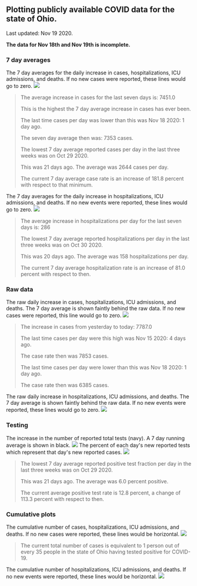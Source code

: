 ## Plotting publicly available COVID data for the state of Ohio. 

Last updated: Nov 19 2020. 

**The data for Nov 18th and Nov 19th is incomplete.**
### 7 day averages
The 7 day averages for the daily increase in cases, hospitalizations, ICU admissions, and deaths. If no new cases were reported, these lines would go to zero.
![](7dayaverage_cases.png)

>The average increase in cases for the last seven days is: 7451.0
>
>This is the highest the 7 day average increase in cases has ever been.
>
>The last time cases per day was lower than this was Nov 18 2020: 1 day ago.
>
>The seven day average then was: 7353 cases.
>
>The lowest 7 day average reported cases per day in the last three weeks was on Oct 29 2020.
>
>This was 21 days ago. The average was 2644 cases per day.
>
>The current 7 day average case rate is an increase of 181.8 percent with respect to that minimum.

The 7 day averages for the daily increase in hospitalizations, ICU admissions, and deaths. If no new events were reported, these lines would go to zero.
![](7dayaverage_hospital.png)

>The average increase in hospitalizations per day for the last seven days is: 286
>
>The lowest 7 day average reported hospitalizations per day in the last three weeks was on Oct 30 2020.
>
>This was 20 days ago. The average was 158 hospitalizations per day.
>
>The current 7 day average hospitalization rate is an increase of 81.0 percent with respect to then.

### Raw data
The raw daily increase in cases, hospitalizations, ICU admissions, and deaths. The 7 day average is shown faintly behind the raw data. If no new cases were reported, this line would go to zero.
![](DailyCases.png)

>The increase in cases from yesterday to today: 7787.0 
>
>The last time cases per day were this high was Nov 15 2020: 4 days ago. 
>
>The case rate then was 7853 cases.
>
>The last time cases per day were lower than this was Nov 18 2020: 1 day ago. 
>
>The case rate then was 6385 cases.

The raw daily increase in hospitalizations, ICU admissions, and deaths. The 7 day average is shown faintly behind the raw data. If no new events were reported, these lines would go to zero.
![](DailyHospitalizations.png)

### Testing

The increase in the number of reported total tests (navy). A 7 day running average is shown in black.
![](DailyTests.png)
The percent of each day's new reported tests which represent that day's new reported cases.
![](percentpositive_tests.png)

>The lowest 7 day average reported positive test fraction per day in the last three weeks was on Oct 29 2020.
>
>This was 21 days ago. The average was 6.0 percent positive. 
>
>The current average positive test rate is 12.8 percent, a change of 113.3 percent with respect to then. 

### Cumulative plots
The cumulative number of cases, hospitalizations, ICU admissions, and deaths. If no new cases were reported, these lines would be horizontal.
![](Cases.png)

>The current total number of cases is equivalent to 1 person out of every 35 people in the state of Ohio having tested positive for COVID-19.

The cumulative number of hospitalizations, ICU admissions, and deaths. If no new events were reported, these lines would be horizontal.
![](Hospitalizations.png)
